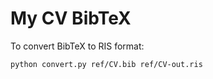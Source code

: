 # My CV BibTeX

To convert BibTeX to RIS format:

```zsh
python convert.py ref/CV.bib ref/CV-out.ris
```